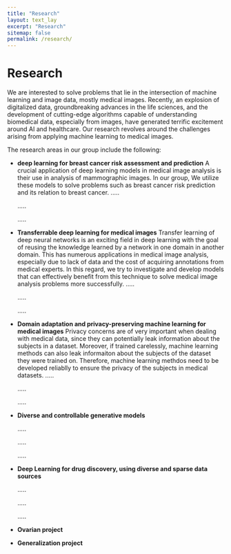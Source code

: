 ```yaml
---
title: "Research"
layout: text_lay
excerpt: "Research"
sitemap: false
permalink: /research/
---
```


# Research
<div class="justify">
We are interested to solve problems that lie in the intersection of machine learning and image data, mostly medical images. Recently, an explosion of digitalized data, groundbreaking advances in the life sciences, and the development of cutting-edge algorithms capable of understanding biomedical data, especially from images, have generated terrific excitement around AI and healthcare. Our research revolves around the challenges arising from applying machine learning to medical images. 

The research areas in our group include the following:

- **deep learning for breast cancer risk assessment and prediction**
    A crucial application of deep learning models in medical image analysis is their use in analysis of mammographic images. In our group, We utilize these models to solve problems such as breast cancer risk prediction and its relation to breast cancer.
    .....
    
    .....
    
    .....
    
- **Transferrable deep learning for medical images**
    Transfer learning of deep neural networks is an exciting field in deep learning with the goal of reusing the knowledge learned by a network in one domain in another domain. This has numerous applications in medical image analysis, especially due to lack of data and the cost of acquiring annotations from medical experts. In this regard, we try to investigate and develop models that can effectively benefit from this technique to solve medical image analysis problems more successfully.
    .....
    
    .....
    
    .....
    
- **Domain adaptation and privacy-preserving machine learning for medical images**
    Privacy concerns are of very important when dealing with medical data, since they can potentially leak information about the subjects in a dataset. Moreover, if trained carelessly, machine learning methods can also leak informaiton about the subjects of the dataset they were trained on. 
    Therefore, machine learning methdos need to be developed reliablly to ensure the privacy of the subjects in medical datasets.
    .....
    
    .....
    
    .....
    
- **Diverse and controllable generative models**
    
    .....
    
    .....
    
    .....
    
- **Deep Learning for drug discovery, using diverse and sparse data sources**
    
    .....
    
    .....
    
    .....

- **Ovarian project**
- **Generalization project**

</div>
